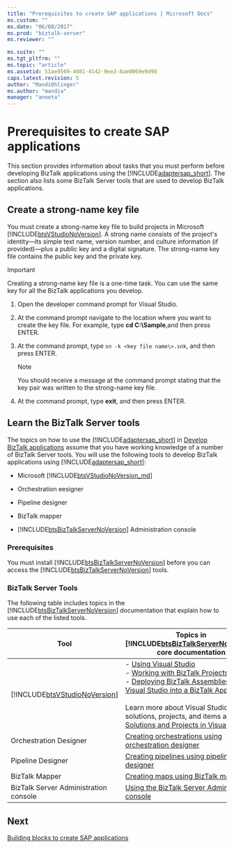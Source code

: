 ```yaml
---
title: "Prerequisites to create SAP applications | Microsoft Docs"
ms.custom: ""
ms.date: "06/08/2017"
ms.prod: "biztalk-server"
ms.reviewer: ""

ms.suite: ""
ms.tgt_pltfrm: ""
ms.topic: "article"
ms.assetid: 51ae9569-4081-4142-9ee2-8ae0069e9d90
caps.latest.revision: 5
author: "MandiOhlinger"
ms.author: "mandia"
manager: "anneta"
---
```

# Prerequisites to create SAP applications
This section provides information about tasks that you must perform before developing BizTalk applications using the [!INCLUDE[adaptersap_short](../../includes/adaptersap-short-md.md)]. The section also lists some BizTalk Server tools that are used to develop BizTalk applications.  

## Create a strong-name key file

You must create a strong-name key file to build projects in Microsoft [!INCLUDE[btsVStudioNoVersion](../../includes/btsvstudionoversion-md.md)]. A strong name consists of the project's identity—its simple text name, version number, and culture information (if provided)—plus a public key and a digital signature. The strong-name key file contains the public key and the private key.  

> [!IMPORTANT]
>  Creating a strong-name key file is a one-time task. You can use the same key for all the BizTalk applications you develop.  

1.  Open the developer command prompt for Visual Studio.  

2.  At the command prompt navigate to the location where you want to create the key file. For example, type **cd C:\Sample**,and then press ENTER.  

3.  At the command prompt, type `sn -k <key file name\>.snk`, and then press ENTER.  

    > [!NOTE]
    >  You should receive a message at the command prompt stating that the key pair was written to the strong-name key file.  

4.  At the command prompt, type **exit**, and then press ENTER.  

## Learn the BizTalk Server tools

The topics on how to use the [!INCLUDE[adaptersap_short](../../includes/adaptersap-short-md.md)] in [Develop BizTalk applications](../../adapters-and-accelerators/adapter-sap/develop-biztalk-applications-using-the-sap-adapter.md) assume that you have working knowledge of a number of BizTalk Server tools. You will use the following tools to develop BizTalk applications using [!INCLUDE[adaptersap_short](../../includes/adaptersap-short-md.md)]:  

- Microsoft [!INCLUDE[btsVStudioNoVersion_md](../../includes/btsvstudionoversion-md.md)] 

- Orchestration eesigner  

- Pipeline designer  

- BizTalk mapper  

- [!INCLUDE[btsBizTalkServerNoVersion](../../includes/btsbiztalkservernoversion-md.md)] Administration console  


### Prerequisites  
 You must install [!INCLUDE[btsBizTalkServerNoVersion](../../includes/btsbiztalkservernoversion-md.md)] before you can access the [!INCLUDE[btsBizTalkServerNoVersion](../../includes/btsbiztalkservernoversion-md.md)] tools.  

### BizTalk Server Tools  
 The following table includes topics in the [!INCLUDE[btsBizTalkServerNoVersion](../../includes/btsbiztalkservernoversion-md.md)] documentation that explain how to use each of the listed tools.  


|                                   Tool                                    |                                                                                                                                                                                              Topics in [!INCLUDE[btsBizTalkServerNoVersion](../../includes/btsbiztalkservernoversion-md.md)] core documentation                                                                                                                                                                                               |
|---------------------------------------------------------------------------|---------------------------------------------------------------------------------------------------------------------------------------------------------------------------------------------------------------------------------------------------------------------------------------------------------------------------------------------------------------------------------------------------------------------------------------------------------------------------------------------------------------|
| [!INCLUDE[btsVStudioNoVersion](../../includes/btsvstudionoversion-md.md)] | -   [Using Visual Studio](../../core/using-visual-studio.md) <br />-   [Working with BizTalk Projects](../../core/working-with-biztalk-projects.md)<br />-   [Deploying BizTalk Assemblies from Visual Studio into a BizTalk Application](../../core/deploying-biztalk-assemblies-from-visual-studio-into-a-biztalk-application.md)<br /><br /> Learn more about Visual Studio solutions, projects, and items at [Solutions and Projects in Visual Studio](https://msdn.microsoft.com/library/b142f8e7.aspx). |
|                          Orchestration Designer                           |                                                                                                                                                                                          [Creating orchestrations using orchestration designer](../../core/creating-orchestrations-using-orchestration-designer.md)                                                                                                                                                                                           |
|                             Pipeline Designer                             |                                                                                                                                                                                                    [Creating pipelines using pipeline designer](../../core/creating-pipelines-using-pipeline-designer.md)                                                                                                                                                                                                     |
|                              BizTalk Mapper                               |                                                                                                                                                                                                            [Creating maps using BizTalk mapper](../../core/creating-maps-using-biztalk-mapper.md)                                                                                                                                                                                                             |
|                   BizTalk Server Administration console                   |                                                                                                                                                                                               [Using the BizTalk Server Administration console](../../core/using-the-biztalk-server-administration-console.md)                                                                                                                                                                                                |

## Next
[Building blocks to create SAP applications](../../adapters-and-accelerators/adapter-sap/building-blocks-to-create-sap-applications.md)